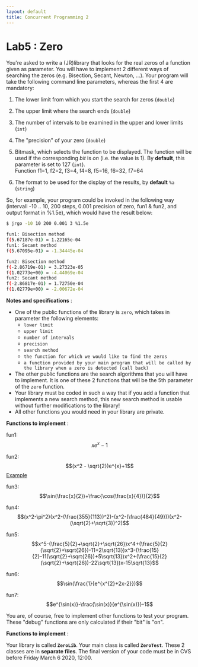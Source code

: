 ```yaml
---
layout: default
title: Concurrent Programming 2
---
```


# Lab5 : Zero

You're asked to write a (JR)library that looks for the real zeros of a function given as parameter.  You will have to implement 2 different ways of searching the zeros (e.g. Bisection, Secant, Newton, ...). Your program will take the following command line parameters, whereas the first 4 are mandatory: 


1) The lower limit from which you start the search for zeros (`double`)

2) The upper limit where the search ends (`double`)

3) The number of intervals to be examined in the upper and lower limits (`int`)

4) The "precision" of your zero (`double`)

5) Bitmask, which selects the function to be displayed. The function will be used if the corresponding _bit_ is _on_ (i.e. the value is 1). By **default**, this parameter is set to 127 (`int`).
<br>Function f1=1, f2=2, f3=4, f4=8, f5=16, f6=32, f7=64

6) The format to be used for the display of the results, by **default** `%a` (`string`)


So, for example, your program could be invoked in the following way (intervall -10 .. 10, 200 steps, 0.001 precision of zero, fun1 & fun2, and output format in %1.5e), which would have the result below:

```bash
$ jrgo -10 10 200 0.001 3 %1.5e

fun1: Bisection method
f(5.67187e-01) = 1.22165e-04
fun1: Secant method
f(5.67095e-01) = -1.34445e-04

fun2: Bisection method
f(-2.86719e-01) = 3.27323e-05
f(1.02773e+00) = -4.44069e-04
fun2: Secant method
f(-2.86817e-01) = 1.72750e-04
f(1.02779e+00) = -2.00672e-04
```

**Notes and specifications** :

- One of the public functions of the library is `zero`, which takes in parameter the following elements: 
  - `lower limit`
  - `upper limit`
  - `number of intervals`
  -  `precision`
  -  `search method`
  - `the function for which we would like to find the zeros`
  - `a function provided by your main program that will be called by the library when a zero is detected (call back)`
- The other public functions are the search algorithms that you will have to implement. It is one of these 2 functions that will be the 5th parameter of the `zero` function.
- Your library must be coded in such a way that if you add a function that implements a new search method, this new search method is usable without further modifications to the library!
- All other functions you would need in your library are private.



**Functions to implement** :

fun1: $$xe^{x}-1$$

fun2: $$(x^2 - \sqrt{2})e^{x}+1$$  [Example](https://www.wolframcloud.com/objects/dcae3828-04a3-4395-ba02-8ef05e2f01fb)

fun3: $$\sin(\frac{x}{2})+\frac{\cos(\frac{x}{4})}{2}$$

fun4: $$(x^2-\pi^2)(x^2-(\frac{355}{113})^2)-(x^2-(\frac{484}{49}))(x^2-(\sqrt{2}+\sqrt{3})^2)$$

fun5: $$x^5-(\frac{5}{2}+\sqrt{2}+\sqrt{26})x^4+(\frac{5}{2}(\sqrt{2}+\sqrt{26})-11+2\sqrt{13})x^3-(\frac{15}{2}-11(\sqrt{2}+\sqrt{26})+5\sqrt{13})x^2+(\frac{15}{2}(\sqrt{2}+\sqrt{26})-22\sqrt{13})x-15\sqrt{13}$$

fun6: $$\sin(\frac{1}{e^{x^{2}+2x-2}})$$

fun7: $$e^{\sin(x)}-\frac{\sin(x)}{e^{\sin(x)}}-1$$

You are, of course, free to implement other functions to test your program. These "debug" functions are only calculated if their "bit" is "on".

**Functions to implement** :

Your library is called **`ZeroLib`**.  Your main class is called **`ZeroTest`**.  These 2 classes are in **separate files**.  The final version of your code must be in CVS before Friday March 6 2020, 12:00.
